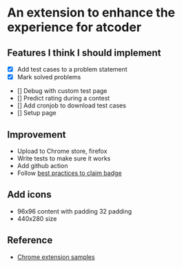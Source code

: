 # An extension to enhance the experience for atcoder

## Features I think I should implement
* [x] Add test cases to a problem statement
* [x] Mark solved problems
* [] Debug with custom test page
* [] Predict rating during a contest
* [] Add cronjob to download test cases
* [] Setup page

## Improvement
* Upload to Chrome store, firefox
* Write tests to make sure it works
* Add github action
* Follow [best practices to claim badge](https://support.google.com/chrome_webstore/answer/1050673?hl=en&visit_id=638494791511429235-3837272215&p=cws_badges&rd=1#cws_badges&zippy=%2Cunderstand-chrome-web-store-badges)

## Add icons
* 96x96 content with padding 32 padding
* 440x280 size

## Reference
* [Chrome extension samples](https://github.com/GoogleChrome/chrome-extensions-samples/tree/main/api-samples/alarms)